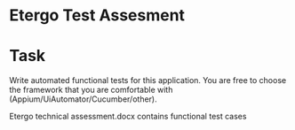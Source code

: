 # Etergo Test Assesment
# Task

Write automated functional tests for this application. You are free to choose the framework that you are comfortable with (Appium/UiAutomator/Cucumber/other).


Etergo technical assessment.docx contains functional test cases
